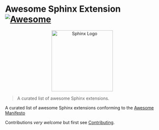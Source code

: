 # Awesome Sphinx Extension [![Awesome](https://cdn.rawgit.com/sindresorhus/awesome/d7305f38d29fed78fa85652e3a63e154dd8e8829/media/badge.svg)](https://github.com/sindresorhus/awesome)

<p align="center">
  <img src="https://www.sphinx-doc.org/en/master/_static/sphinx-logo.svg" alt="Sphinx Logo" width="200">
</p>

> A curated list of awesome Sphinx extensions.

A curated list of awesome Sphinx extensions conforming to the [Awesome Manifesto](https://github.com/sindresorhus/awesome/blob/main/awesome.md)

Contributions _very welcome_ but first see [Contributing](CONTRIBUTING.md).
